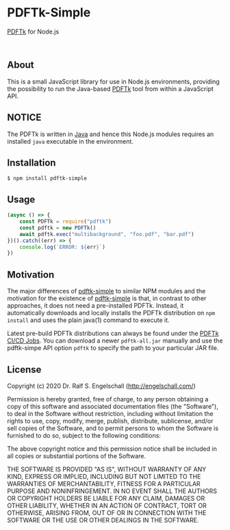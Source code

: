 
PDFTk-Simple
============

[PDFTk](https://gitlab.com/pdftk-java/pdftk) for Node.js

<p/>
<img src="https://nodei.co/npm/pdftk-simple.png?downloads=true&stars=true" alt=""/>

<p/>
<img src="https://david-dm.org/rse/pdftk-simple.png" alt=""/>

About
-----

This is a small JavaScript library for use in Node.js
environments, providing the possibility to run the Java-based
[PDFTk](https://gitlab.com/pdftk-java/pdftk) tool from within a
JavaScript API.

NOTICE
------

The PDFTk is written in [Java](https://java.com/)
and hence this Node.js modules requires an installed `java`
executable in the environment.

Installation
------------

```shell
$ npm install pdftk-simple
```

Usage
-----

```js
(async () => {
    const PDFTk = require("pdftk")
    const pdftk = new PDFTk()
    await pdftk.exec("multibackground", "foo.pdf", "bar.pdf")
})().catch((err) => {
    console.log(`ERROR: ${err}`)
})
```

Motivation
----------

The major differences of [pdftk-simple](http://npmjs.com/pdftk-simple)
to similar NPM modules and the motivation for the existence of
[pdftk-simple](http://npmjs.com/pdftk-simple) is that, in contrast to
other approaches, it does not need a pre-installed PDFTk. Instead, it
automatically downloads and locally installs the PDFTk distribution on
`npm install` and uses the plain java(1) command to execute it.

Latest pre-build PDFTk distributions can always be found under the
[PDFTk CI/CD Jobs](https://gitlab.com/pdftk-java/pdftk/-/jobs). You can
download a newer `pdftk-all.jar` manually and use the pdftk-simpe API
option `pdftk` to specify the path to your particular JAR file.

License
-------

Copyright (c) 2020 Dr. Ralf S. Engelschall (http://engelschall.com/)

Permission is hereby granted, free of charge, to any person obtaining
a copy of this software and associated documentation files (the
"Software"), to deal in the Software without restriction, including
without limitation the rights to use, copy, modify, merge, publish,
distribute, sublicense, and/or sell copies of the Software, and to
permit persons to whom the Software is furnished to do so, subject to
the following conditions:

The above copyright notice and this permission notice shall be included
in all copies or substantial portions of the Software.

THE SOFTWARE IS PROVIDED "AS IS", WITHOUT WARRANTY OF ANY KIND,
EXPRESS OR IMPLIED, INCLUDING BUT NOT LIMITED TO THE WARRANTIES OF
MERCHANTABILITY, FITNESS FOR A PARTICULAR PURPOSE AND NONINFRINGEMENT.
IN NO EVENT SHALL THE AUTHORS OR COPYRIGHT HOLDERS BE LIABLE FOR ANY
CLAIM, DAMAGES OR OTHER LIABILITY, WHETHER IN AN ACTION OF CONTRACT,
TORT OR OTHERWISE, ARISING FROM, OUT OF OR IN CONNECTION WITH THE
SOFTWARE OR THE USE OR OTHER DEALINGS IN THE SOFTWARE.

